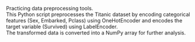 Practicing data preprocessing tools. 
<br>
This Python script preprocesses the Titanic dataset by encoding categorical features (Sex, Embarked, Pclass) using OneHotEncoder and encodes the target variable (Survived) using LabelEncoder. 
<br>
The transformed data is converted into a NumPy array for further analysis.

 
